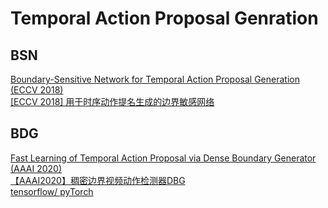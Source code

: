 # Temporal Action Proposal Genration

## BSN
[Boundary-Sensitive Network for Temporal Action Proposal Generation (ECCV 2018)](http://openaccess.thecvf.com/content_ECCV_2018/papers/Tianwei_Lin_BSN_Boundary_Sensitive_ECCV_2018_paper.pdf)  
[\[ECCV 2018\] 用于时序动作提名生成的边界敏感网络](https://zhuanlan.zhihu.com/p/39327364)
## BDG
[Fast Learning of Temporal Action Proposal via Dense Boundary Generator (AAAI 2020)](https://arxiv.org/abs/1911.04127)  
[【AAAI2020】稠密边界视频动作检测器DBG](https://zhuanlan.zhihu.com/p/91729987)  
[tensorflow/ pyTorch](https://github.com/Tencent/ActionDetection-DBG)